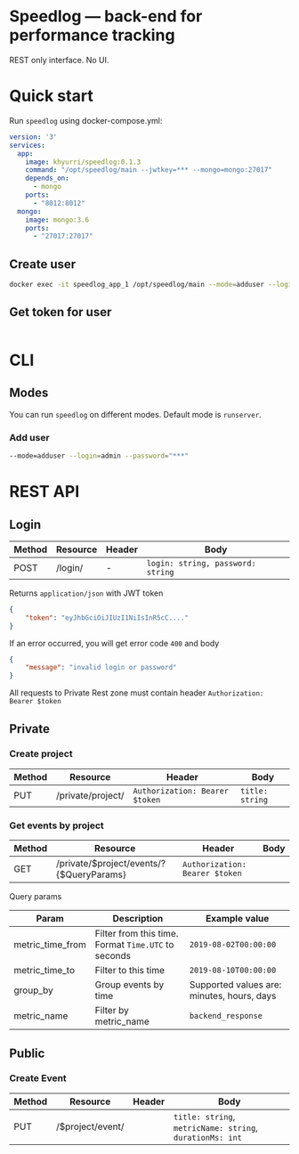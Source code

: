 # Speedlog — back-end for performance tracking

REST only interface. No UI.

# Quick start

Run `speedlog` using docker-compose.yml:

```yaml
version: '3'
services:
  app:
    image: khyurri/speedlog:0.1.3
    command: "/opt/speedlog/main --jwtkey=*** --mongo=mongo:27017"
    depends_on:
      - mongo
    ports:
      - "8012:8012"
  mongo:
    image: mongo:3.6
    ports:
      - "27017:27017"
``` 

## Create user

```bash
docker exec -it speedlog_app_1 /opt/speedlog/main --mode=adduser --login=mylogin --password=mypassword --mongo=mongo:27017
```

## Get token for user
```bash

```

# CLI

## Modes
You can run `speedlog` on different modes. Default mode is `runserver`.

### Add user

```bash
--mode=adduser --login=admin --password="***"
```

# REST API

## Login

|Method|Resource|Header|Body                             |
|------|--------|------|---------------------------------|
|POST  |/login/ | -    |`login: string, password: string`|

Returns `application/json` with JWT token

```json
{
    "token": "eyJhbGciOiJIUzI1NiIsInR5cC...." 
}
```
If an error occurred, you will get error code `400` and body
```json
{
    "message": "invalid login or password"
}
```

All requests to Private Rest zone must contain header 
`Authorization: Bearer $token` 

## Private
### Create project

|Method|Resource          |Header                         |Body           |
|------|------------------|-------------------------------|---------------|
|PUT   |/private/project/ | `Authorization: Bearer $token`|`title: string`|

### Get events by project

|Method|Resource                                 |Header                         |Body|
|------|-----------------------------------------|-------------------------------|----|
|GET   |/private/$project/events/?{$QueryParams} | `Authorization: Bearer $token`|    | 

Query params

|Param           |Description                                                    |Example value                             |
|----------------|---------------------------------------------------------------|------------------------------------------|
|metric_time_from|Filter from this time. Format `Time.UTC` to seconds            |`2019-08-02T00:00:00`                     |
|metric_time_to  |Filter to this time                                            |`2019-08-10T00:00:00`                     |
|group_by        |Group events by time                                           |Supported values are: minutes, hours, days|
|metric_name     |Filter by metric_name                                          |`backend_response`                        |

## Public 

### Create Event

|Method|Resource          |Header|Body                                                    |
|------|------------------|------|--------------------------------------------------------|
|PUT   |/$project/event/  |      |`title: string`, `metricName: string`, `durationMs: int`|